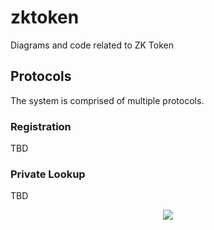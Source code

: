 # zktoken
Diagrams and code related to ZK Token

## Protocols
The system is comprised of multiple protocols. 

### Registration
TBD

### Private Lookup
TBD

<p align="center">
  <img src="https://github.com/xoredtwice/tamarin-iceberg/blob/main/images/zkt_architecture.png" />
</p>
